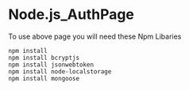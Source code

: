 # Node.js_AuthPage
To use above page you will need these Npm Libaries

    npm install
    npm install bcryptjs
    npm install jsonwebtoken
    npm install node-localstorage
    npm install mongoose
    
